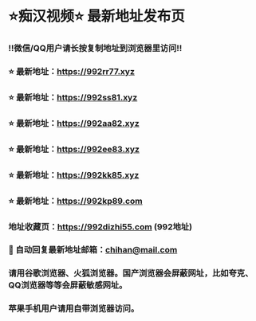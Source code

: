 # ⭐️痴汉视频⭐️ 最新地址发布页

### ‼️微信/QQ用户请长按复制地址到浏览器里访问‼️

### ⭐️ 最新地址：https://992rr77.xyz

### ⭐️ 最新地址：https://992ss81.xyz

### ⭐️ 最新地址：https://992aa82.xyz

### ⭐️ 最新地址：https://992ee83.xyz

### ⭐️ 最新地址：https://992kk85.xyz

### ⭐️ 最新地址：https://992kp89.com



### 地址收藏页：https://992dizhi55.com (992地址)
### 📧 自动回复最新地址邮箱：chihan@mail.com
### 请用谷歌浏览器、火狐浏览器。国产浏览器会屏蔽网址，比如夸克、QQ浏览器等等会屏蔽敏感网址。
### 苹果手机用户请用自带浏览器访问。
